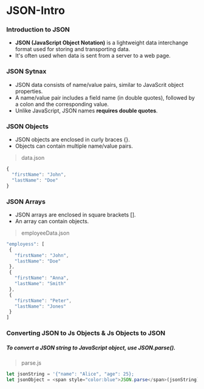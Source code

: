 # JSON-Intro

### **Introduction to JSON**

- **JSON (JavaScript Object Notation)** is a lightweight data interchange format used for storing and transporting data.
- It's often used when data is sent from a server to a web page.

### **JSON Sytnax**
- JSON data consists of name/value pairs, similar to JavaScrit object properties.
- A name/value pair includes a field name (in double quotes), followed by a colon and the corresponding value.
- Unlike JavaScript, JSON names **requires double quotes**.

### **JSON Objects**
- JSON objects are enclosed in curly braces {}.
- Objects can contain multiple name/value pairs.

> data.json
```js
{
  "firstName": "John",
  "lastName": "Doe"
}
```

### **JSON Arrays**
- JSON arrays are enclosed in square brackets [].
- An array can contain objects.

> employeeData.json
```js
"employess": [
 {
   "firstName": "John",
   "lastName": "Doe"
 },
 {
   "firstName": "Anna",
   "lastName": "Smith"
 },
 {
   "firstName": "Peter",
   "lastName": "Jones"
 }
]
```

### **Converting JSON to Js Objects & Js Objects to JSON**
##### To convert a JSON string to JavaScript object, use JSON.parse().
> parse.js
```js
let jsonString = '{"name": "Alice", "age": 25};
let jsonObject = <span style="color:blue">JSON.parse</span>(jsonString);

